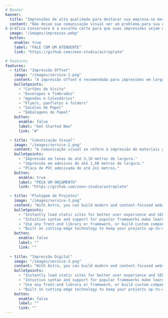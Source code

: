 ```yaml
---
# Banner
banner:
  title: "Impressões de alta qualidade para destacar sua empresa no mercado."
  content: "Não deixe sua comunicação visual ser um problema para sua empresa.
A Gráfica Conservare é a escolha certa para que suas impressões sejam de alta qualidade e precisão."
  image: "/images/impressos.webp"
  button:
    enable: true
    label: "FALE COM UM ATENDENTE"
    link: "https://github.com/zeon-studio/astroplate"

# Features
features:
  - title: "Impressão Offset"
    image: "/images/service-1.png"
    content: "A impressão offset é recomendada para impressões em larga escala, ou seja, em produções com um número mais elevado de materiais."
    bulletpoints:
      - "Cartões de Visita"
      - "Envelopes e Timbrados"
      - "Agendas e Calendários"
      - "Flyers, panfletos e folders"
      - "Sacolas de Papel"
      - "Embalagens de Papel"
    button:
      enable: false
      label: "Get Started Now"
      link: "#"

  - title: "Comunicação Visual"
    image: "/images/service-2.png"
    content: "A comunicação visual se refere à impressão de materiais gráficos em tamanhos maiores do que os tradicionais."
    bulletpoints:
      - "Impressão em lonas de até 3,10 metros de largura."
      - "Impressão em adesivos de até 1,60 metros de largura."
      - "Placa de PVC adesivada de até 2x1 metros."
    button:
      enable: true
      label: "PEÇA UM ORÇAMENTO"
      link: "https://github.com/zeon-studio/astroplate"

  - title: "Plotagem de Projetos"
    image: "/images/service-3.png"
    content: "With Astro, you can build modern and content-focused websites without sacrificing performance or ease of use."
    bulletpoints:
      - "Instantly load static sites for better user experience and SEO."
      - "Intuitive syntax and support for popular frameworks make learning and using Astro a breeze."
      - "Use any front-end library or framework, or build custom components, for any project size."
      - "Built on cutting-edge technology to keep your projects up-to-date with the latest web standards."
    button:
      enable: false
      label: ""
      link: ""
  
  - title: "Impressão Digital"
    image: "/images/service-3.png"
    content: "With Astro, you can build modern and content-focused websites without sacrificing performance or ease of use."
    bulletpoints:
      - "Instantly load static sites for better user experience and SEO."
      - "Intuitive syntax and support for popular frameworks make learning and using Astro a breeze."
      - "Use any front-end library or framework, or build custom components, for any project size."
      - "Built on cutting-edge technology to keep your projects up-to-date with the latest web standards."
    button:
      enable: false
      label: ""
      link: ""
---
```

